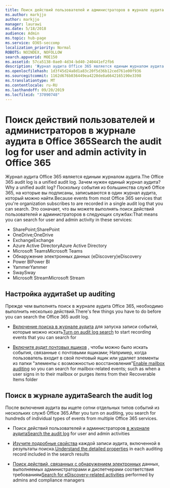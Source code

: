 ```yaml
---
title: Поиск действий пользователей и администраторов в журнале аудита в Office 365
ms.author: markjjo
author: markjjo
manager: laurawi
ms.date: 5/18/2018
audience: Admin
ms.topic: hub-page
ms.service: O365-seccomp
localization_priority: Normal
ROBOTS: NOINDEX, NOFOLLOW
search.appverid: MOE150
ms.assetid: 57ca5138-0ae0-4d34-bd40-240441ef2fb6
description: 'Журнал аудита Office 365 является единым журналом аудита. Зачем нужен единый журнал аудита? Поскольку события из большинства служб Office 365, на которые вы подписаны, записываются в один журнал аудита, который можно найти. Это означает, что вы можете выполнять поиск действий пользователей и администраторов в следующих службах:'
ms.openlocfilehash: 1d3f45d24a8d1a83c20f5d36b12ced761e00f936
ms.sourcegitcommit: 1162d676b036449ea4220de8a6642165190e3398
ms.translationtype: MT
ms.contentlocale: ru-RU
ms.lasthandoff: 09/20/2019
ms.locfileid: "37090748"
---
```

# <a name="search-the-audit-log-for-user-and-admin-activity-in-office-365"></a><span data-ttu-id="daa81-106">Поиск действий пользователей и администраторов в журнале аудита в Office 365</span><span class="sxs-lookup"><span data-stu-id="daa81-106">Search the audit log for user and admin activity in Office 365</span></span>

<span data-ttu-id="daa81-107">Журнал аудита Office 365 является единым журналом аудита.</span><span class="sxs-lookup"><span data-stu-id="daa81-107">The Office 365 audit log is a unified audit log.</span></span> <span data-ttu-id="daa81-108">Зачем нужен единый журнал аудита?</span><span class="sxs-lookup"><span data-stu-id="daa81-108">Why a unified audit log?</span></span> <span data-ttu-id="daa81-109">Поскольку события из большинства служб Office 365, на которые вы подписаны, записываются в один журнал аудита, который можно найти.</span><span class="sxs-lookup"><span data-stu-id="daa81-109">Because events from most Office 365 services that you're organization subscribes to are recorded in a single audit log that you can search.</span></span> <span data-ttu-id="daa81-110">Это означает, что вы можете выполнять поиск действий пользователей и администраторов в следующих службах:</span><span class="sxs-lookup"><span data-stu-id="daa81-110">That means you can search for user and admin activity in these services:</span></span> 
  
- <span data-ttu-id="daa81-111">SharePoint;</span><span class="sxs-lookup"><span data-stu-id="daa81-111">SharePoint</span></span>
- <span data-ttu-id="daa81-112">OneDrive;</span><span class="sxs-lookup"><span data-stu-id="daa81-112">OneDrive</span></span>
- <span data-ttu-id="daa81-113">Exchange</span><span class="sxs-lookup"><span data-stu-id="daa81-113">Exchange</span></span>
- <span data-ttu-id="daa81-114">Azure Active Directory</span><span class="sxs-lookup"><span data-stu-id="daa81-114">Azure Active Directory</span></span>
- <span data-ttu-id="daa81-115">Microsoft Teams</span><span class="sxs-lookup"><span data-stu-id="daa81-115">Microsoft Teams</span></span>
- <span data-ttu-id="daa81-116">Обнаружение электронных данных (eDiscovery)</span><span class="sxs-lookup"><span data-stu-id="daa81-116">eDiscovery</span></span>
- <span data-ttu-id="daa81-117">Power BI</span><span class="sxs-lookup"><span data-stu-id="daa81-117">Power BI</span></span>
- <span data-ttu-id="daa81-118">Yammer</span><span class="sxs-lookup"><span data-stu-id="daa81-118">Yammer</span></span>
- <span data-ttu-id="daa81-119">Sway</span><span class="sxs-lookup"><span data-stu-id="daa81-119">Sway</span></span>
- <span data-ttu-id="daa81-120">Microsoft Stream</span><span class="sxs-lookup"><span data-stu-id="daa81-120">Microsoft Stream</span></span>
   
 ## <a name="set-up-auditing"></a><span data-ttu-id="daa81-121">Настройка аудита</span><span class="sxs-lookup"><span data-stu-id="daa81-121">Set up auditing</span></span>
  
<span data-ttu-id="daa81-122">Прежде чем выполнять поиск в журнале аудита Office 365, необходимо выполнить несколько действий.</span><span class="sxs-lookup"><span data-stu-id="daa81-122">There's few things you have to do before you can search the Office 365 audit log.</span></span>
  
- <span data-ttu-id="daa81-123">[Включение поиска в журнале аудита](turn-audit-log-search-on-or-off.md) для запуска записи событий, которые можно искать</span><span class="sxs-lookup"><span data-stu-id="daa81-123">[Turn on audit log search](turn-audit-log-search-on-or-off.md) to start recording events that you can search for</span></span> 
    
- <span data-ttu-id="daa81-124">[Включите аудит почтовых ящиков](enable-mailbox-auditing.md) , чтобы можно было искать события, связанные с почтовыми ящиками; Например, когда пользователь входит в свой почтовый ящик или удаляет элементы из папки "элементы с возможностью восстановления"</span><span class="sxs-lookup"><span data-stu-id="daa81-124">[Enable mailbox auditing](enable-mailbox-auditing.md) so you can search for mailbox-related events; such as when a user signs in to their mailbox or purges items from their Recoverable Items folder</span></span> 
    
 ## <a name="search-the-audit-log"></a><span data-ttu-id="daa81-125">Поиск в журнале аудита</span><span class="sxs-lookup"><span data-stu-id="daa81-125">Search the audit log</span></span>
  
<span data-ttu-id="daa81-126">После включения аудита вы ищете сотни отдельных типов событий из нескольких служб Office 365.</span><span class="sxs-lookup"><span data-stu-id="daa81-126">After you turn on auditing, you search for hundreds of individual types of events from multiple Office 365 services.</span></span>
  
- <span data-ttu-id="daa81-127">Поиск действий пользователей и администраторов [в журнале аудита](search-the-audit-log-in-security-and-compliance.md)</span><span class="sxs-lookup"><span data-stu-id="daa81-127">[Search the audit log](search-the-audit-log-in-security-and-compliance.md) for user and admin activities</span></span> 
    
- <span data-ttu-id="daa81-128">[Изучите подробные свойства](detailed-properties-in-the-office-365-audit-log.md) каждой записи аудита, включенной в результаты поиска.</span><span class="sxs-lookup"><span data-stu-id="daa81-128">[Understand the detailed properties](detailed-properties-in-the-office-365-audit-log.md) in each auditing record included in the search results</span></span> 
    
- <span data-ttu-id="daa81-129">[Поиск действий, связанных с обнаружением электронных](search-for-ediscovery-activities-in-the-audit-log.md) данных, выполняемых администраторами и диспетчерами соответствия требованиям</span><span class="sxs-lookup"><span data-stu-id="daa81-129">[Search for eDiscovery-related activities](search-for-ediscovery-activities-in-the-audit-log.md) performed by admins and compliance managers</span></span> 
